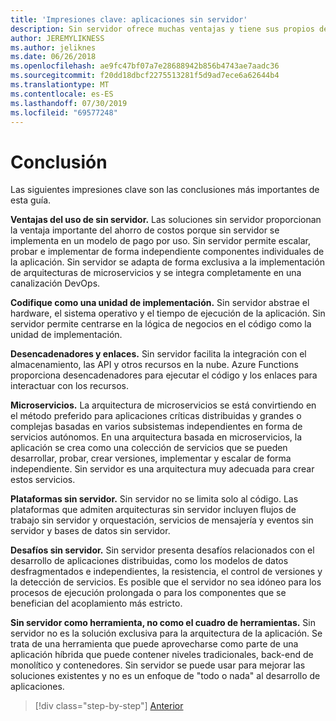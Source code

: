 ```yaml
---
title: 'Impresiones clave: aplicaciones sin servidor'
description: Sin servidor ofrece muchas ventajas y tiene sus propios desafíos. Un resumen de las impresiones clave de esta guía.
author: JEREMYLIKNESS
ms.author: jeliknes
ms.date: 06/26/2018
ms.openlocfilehash: ae9fc47bf07a7e28688942b856b4743ae7aadc36
ms.sourcegitcommit: f20dd18dbcf2275513281f5d9ad7ece6a62644b4
ms.translationtype: MT
ms.contentlocale: es-ES
ms.lasthandoff: 07/30/2019
ms.locfileid: "69577248"
---
```

# <a name="conclusion"></a>Conclusión

Las siguientes impresiones clave son las conclusiones más importantes de esta guía.

**Ventajas del uso de sin servidor.** Las soluciones sin servidor proporcionan la ventaja importante del ahorro de costos porque sin servidor se implementa en un modelo de pago por uso. Sin servidor permite escalar, probar e implementar de forma independiente componentes individuales de la aplicación. Sin servidor se adapta de forma exclusiva a la implementación de arquitecturas de microservicios y se integra completamente en una canalización DevOps.

**Codifique como una unidad de implementación.** Sin servidor abstrae el hardware, el sistema operativo y el tiempo de ejecución de la aplicación. Sin servidor permite centrarse en la lógica de negocios en el código como la unidad de implementación.

**Desencadenadores y enlaces.** Sin servidor facilita la integración con el almacenamiento, las API y otros recursos en la nube. Azure Functions proporciona desencadenadores para ejecutar el código y los enlaces para interactuar con los recursos.

**Microservicios.** La arquitectura de microservicios se está convirtiendo en el método preferido para aplicaciones críticas distribuidas y grandes o complejas basadas en varios subsistemas independientes en forma de servicios autónomos. En una arquitectura basada en microservicios, la aplicación se crea como una colección de servicios que se pueden desarrollar, probar, crear versiones, implementar y escalar de forma independiente. Sin servidor es una arquitectura muy adecuada para crear estos servicios.

**Plataformas sin servidor.** Sin servidor no se limita solo al código. Las plataformas que admiten arquitecturas sin servidor incluyen flujos de trabajo sin servidor y orquestación, servicios de mensajería y eventos sin servidor y bases de datos sin servidor.

**Desafíos sin servidor.** Sin servidor presenta desafíos relacionados con el desarrollo de aplicaciones distribuidas, como los modelos de datos desfragmentados e independientes, la resistencia, el control de versiones y la detección de servicios. Es posible que el servidor no sea idóneo para los procesos de ejecución prolongada o para los componentes que se benefician del acoplamiento más estricto.

**Sin servidor como herramienta, no como el cuadro de herramientas.** Sin servidor no es la solución exclusiva para la arquitectura de la aplicación. Se trata de una herramienta que puede aprovecharse como parte de una aplicación híbrida que puede contener niveles tradicionales, back-end de monolítico y contenedores. Sin servidor se puede usar para mejorar las soluciones existentes y no es un enfoque de "todo o nada" al desarrollo de aplicaciones.

>[!div class="step-by-step"]
>[Anterior](serverless-business-scenarios.md)
